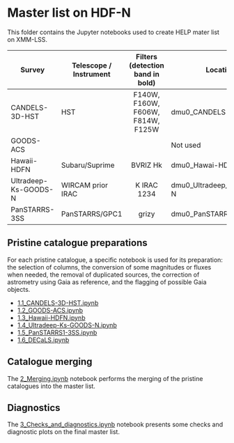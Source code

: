 # Master list on HDF-N

This folder contains the Jupyter notebooks used to create HELP mater list on
XMM-LSS. 

| Survey | Telescope / Instrument  | Filters (detection band in bold)  | Location        |
|--------|-------------------------|:---------------------------------:|-----------------|
| CANDELS-3D-HST | HST  | F140W, F160W, F606W, F814W, F125W        | dmu0_CANDELS-3D-HST |
| GOODS-ACS |                      |                                   | Not used        |
| Hawaii-HDFN | Subaru/Suprime     | BVRIZ Hk                          | dmu0_Hawai-HDFN |
| Ultradeep-Ks-GOODS-N | WIRCAM prior IRAC | K IRAC 1234     | dmu0_Ultradeep_Ks_GOODS-N |
| PanSTARRS-3SS | PanSTARRS/GPC1   | grizy                         | dmu0_PanSTARRS1-3SS |

## Pristine catalogue preparations

For each pristine catalogue, a specific notebook is used for its preparation:
the selection of columns, the conversion of some magnitudes or fluxes when
needed, the removal of duplicated sources, the correction of astrometry using
Gaia as reference, and the flagging of possible Gaia objects.

- [1.1_CANDELS-3D-HST.ipynb](1.1_CANDELS-3D-HST.ipynb) 
- [1.2_GOODS-ACS.ipynb](1.2_GOODS-ACS.ipynb) 
- [1.3_Hawaii-HDFN.ipynb](1.3_Hawaii-HDFN.ipynb)
- [1.4_Ultradeep-Ks-GOODS-N.ipynb](1.4_Ultradeep-Ks-GOODS-N.ipynb) 
- [1.5_PanSTARRS1-3SS.ipynb](1.5_CFHTLenS.ipynb) 
- [1.6_DECaLS.ipynb](1.6_CANDELS-GOODS-N.ipynb) 


## Catalogue merging

The [2_Merging.ipynb](2_Merging.ipynb) notebook performs the merging of the
pristine catalogues into the master list.

## Diagnostics

The [3_Checks_and_diagnostics.ipynb](3_Checks_and_diagnostics.ipynb) notebook
presents some checks and diagnostic plots on the final master list.



